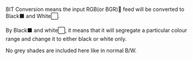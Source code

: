 BIT Conversion means the input RGB(or BGR)🌈 feed will be converted to Black⬛ and White⬜.

By Black⬛ and white⬜, it means that it will segregate a particular colour range and change it to either black or white only.

No grey shades are included here like in normal B/W.
